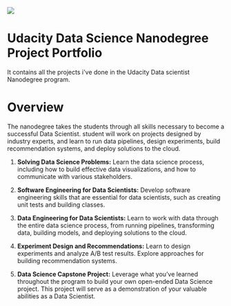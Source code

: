 <img src="https://raw.githubusercontent.com/joleneyao/joleneyao.github.io/master/images/Udacitylogo.png">

# Udacity Data Science Nanodegree Project Portfolio
It contains all the projects i've done in the Udacity Data scientist Nanodegree program.

# Overview
The nanodegree takes the students through all skills necessary to become a successful Data Scientist. student will work on projects designed by industry experts, and learn to run data pipelines, design experiments, build recommendation systems, and deploy solutions to the cloud.

1. **Solving Data Science Problems:**
Learn the data science process, including how to build effective data visualizations, and how to communicate with various stakeholders.

2. **Software Engineering for Data Scientists:**
Develop software engineering skills that are essential for data scientists, such as creating unit tests and building classes.

3. **Data Engineering for Data Scientists:**
Learn to work with data through the entire data science process, from running pipelines, transforming data, building models, and deploying solutions to the cloud.

4. **Experiment Design and Recommendations:**
Learn to design experiments and analyze A/B test results. Explore approaches for building recommendation systems.

5. **Data Science Capstone Project:**
Leverage what you’ve learned throughout the program to build your own open-ended Data Science project. This project will serve as a demonstration of your valuable abilities as a Data Scientist.
